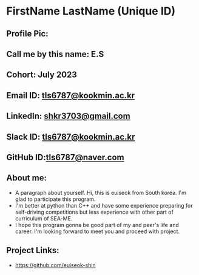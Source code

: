 # FirstName LastName (Unique ID)
## Profile Pic: 
## Call me by this name: E.S
## Cohort: July 2023
## Email ID: tls6787@kookmin.ac.kr
## LinkedIn: shkr3703@gmail.com
## Slack ID: tls6787@kookmin.ac.kr
## GitHub ID:tls6787@naver.com
## About me: 
- A paragraph about yourself. Hi, this is euiseok from South korea. I'm glad to participate this program.
- I'm better at python than C++ and have some experience preparing for self-driving competitions but less experience with other part of curriculum of SEA-ME.
- I hope this program gonna be good part of my and peer's life and career. I'm looking forward to meet you and proceed with project.
## Project Links:
- https://github.com/euiseok-shin
